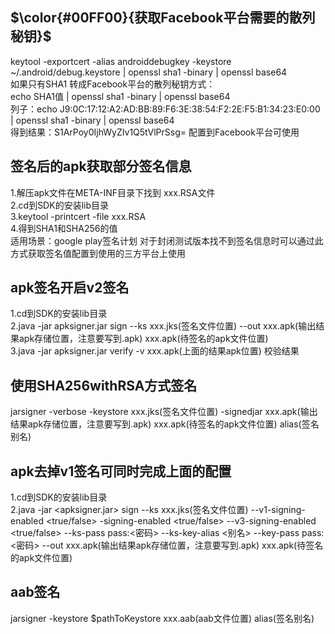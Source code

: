 ## $\color{#00FF00}{获取Facebook平台需要的散列秘钥}$
keytool -exportcert -alias androiddebugkey -keystore ~/.android/debug.keystore | openssl sha1 -binary | openssl base64  
如果只有SHA1 转成Facebook平台的散列秘钥方式：  
echo SHA1值 | openssl sha1 -binary | openssl base64  
列子：echo J9:0C:17:12:A2:AD:BB:89:F6:3E:38:54:F2:2E:F5:B1:34:23:E0:00 | openssl sha1 -binary | openssl base64  
得到结果：S1ArPoy0IjhWyZIv1Q5tVlPrSsg=  配置到Facebook平台可使用  

## 签名后的apk获取部分签名信息  
1.解压apk文件在META-INF目录下找到 xxx.RSA文件  
2.cd到SDK的安装lib目录  
3.keytool -printcert -file xxx.RSA  
4.得到SHA1和SHA256的值  
适用场景：google play签名计划 对于封闭测试版本找不到签名信息时可以通过此方式获取签名值配置到使用的三方平台上使用  

## apk签名开启v2签名  
1.cd到SDK的安装lib目录  
2.java -jar apksigner.jar sign --ks xxx.jks(签名文件位置) --out xxx.apk(输出结果apk存储位置，注意要写到.apk) xxx.apk(待签名的apk文件位置)  
3.java -jar apksigner.jar verify -v xxx.apk(上面的结果apk位置)  校验结果  

## 使用SHA256withRSA方式签名  
jarsigner -verbose -keystore xxx.jks(签名文件位置) -signedjar xxx.apk(输出结果apk存储位置，注意要写到.apk) xxx.apk(待签名的apk文件位置) alias(签名别名)  

## apk去掉v1签名可同时完成上面的配置  
1.cd到SDK的安装lib目录  
2.java -jar <apksigner.jar> sign --ks xxx.jks(签名文件位置) --v1-signing-enabled <true/false> -signing-enabled <true/false> --v3-signing-enabled <true/false> --ks-pass pass:<密码> --ks-key-alias <别名> --key-pass pass:<密码>  --out xxx.apk(输出结果apk存储位置，注意要写到.apk) xxx.apk(待签名的apk文件位置)  

## aab签名  
jarsigner -keystore $pathToKeystore xxx.aab(aab文件位置) alias(签名别名)







